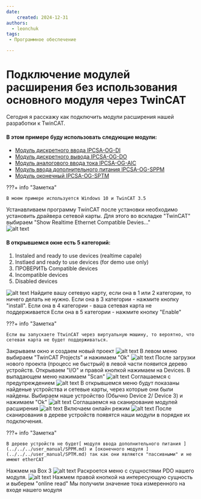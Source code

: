 ```yaml
---
date:
    created: 2024-12-31
authors:
  - leonchuk
tags:
 - Программное обеспечение

---
```


# Подключение модулей расширения без использования основного модуля через TwinCAT
Сегодня я расскажу как подключить модули расширения нашей разработки к TwinCAT.
 
#### В этом примере буду использовать следующие модули:
* [Модуль дискретного ввода IPCSA-OG-DI](../../../user_manual/DI.md) 
* [Модуль дискретного вывода IPCSA-OG-DO](../../../user_manual/DO.md)
* [Модуль аналогового ввода тока IPCSA-OG-AIC](../../../user_manual/AIC.md)
* [Модуль ввода дополнительного питания IPCSA-OG-SPPM](../../../user_manual/SPPM.md)
* [Модуль оконечный IPCSA-OG-SPТM](../../../user_manual/SPTM.md)

???+ info "Заметка"

    В моем примере используется Windows 10 и TwinCAT 3.5
Устанавливаем программу TwinCAT после установки необходимо установить драйвера сетевой карты. Для этого во вскладке "TwinCAT" выбираем "Show Realtime Ethernet Compatible Devies..."  
![alt text](1.jpg)
#### В открывшемся окне есть 5 категорий:
1. Instaled and ready to use devices (realtime capale)
2. Instlaed and ready to use devices (for demo use only)
3. ПРОВЕРИТЬ Compatible devices
4. Incompatible devices
5. Disabled devices  

![alt text](2.png)
Найдите вашу сетевую карту, если она в 1 или 2 категории, то ничего делать не нужно. Если она в 3 категории - нажмите кнопку "install". Если она в 4 категории - ваша сетевая карта не поддерживается  Если она в 5 категории - нажмите кнопку "Enable"

???+ info "Заметка"

    Если вы запускаете TtwinCAT через виртуальную машину, то вероятно, что сетевая карта не будет поддерживаться. 

Закрываем окно и создаем новый проект
![alt text](3.png)
В левом меню выбираем "TwinCAT Projects" и нажимаем "Ok"
![alt text](4.png)
После загрузки нового проекта (процесс не быстрый) в левой части появится дерево устройств. Открываем "I/O" и правой кнопкой нажимаем на Devices. В выпадающем меню нажимаем "Scan"
![alt text](5.png)
Соглашаемся с предупреждением
![alt text](6.png)
В открывшемся меню будут показаны найденые устройства и сетевые карты, через которые они были найдены. Выбираем наше устройство (Обычно Device 2/ Device 3) и нажимаем "Ok"
![alt text](7.png)
Соглашаемся на сканирование модулей расширения
![alt text](8.png)
Включаем онлайн режим 
![alt text](9.png)
После сканирования в дереве устройств появятся наши модули в порядке их подключения.  

???+ info "Заметка"

    В дереве устройств не будет[ модуля ввода дополнительного питания ](../../../user_manual/SPPM.md) и [оконечного модуля ](../../../user_manual/SPTM.md) так как они являются "пассивными" и не имеют etherCAT
   
Нажмем на  Box 3 
![alt text](10.png)
Раскроется меню с сущностями PDO нашего модуля. 
![alt text](11.png)
Нажмем правой кнопкой на интересующую сущность и выберем "online read"
Мы получили значение тока измеренного на входе нашего модуля